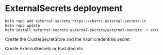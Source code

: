 # ExternalSecrets deployment

```bash
helm repo add external-secrets https://charts.external-secrets.io
helm repo update
helm install external-secrets external-secrets/external-secrets -n external-secrets --create-namespace
```

Create the ClusterSecretStore and the Vault credentials secret.

Create ExternalSecrets or PushSecrets
